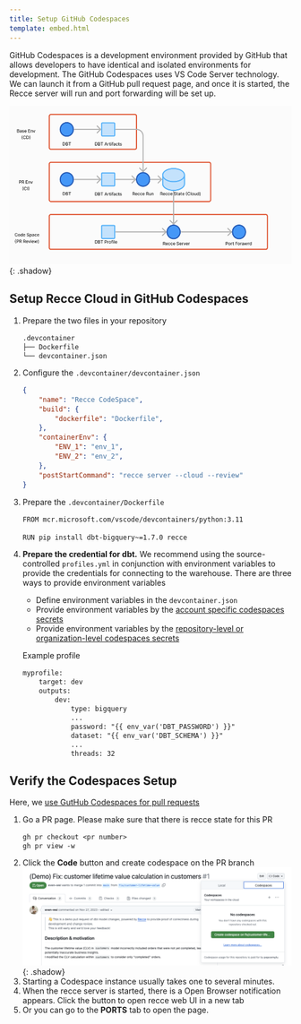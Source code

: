 ```yaml
---
title: Setup GitHub Codespaces
template: embed.html
---
```


GitHub Codespaces is a development environment provided by GitHub that allows developers to have identical and isolated environments for development. The GitHub Codespaces uses VS Code Server technology. We can launch it from a GitHub pull request page, and once it is started, the Recce server will run and port forwarding will be set up.

![alt text](../../assets/images/recce-cloud/setup-architecture.png){: .shadow}
## Setup Recce Cloud in GitHub Codespaces



1. Prepare the two files in your repository
    ```
    .devcontainer
    ├── Dockerfile
    └── devcontainer.json
    ```
1. Configure the `.devcontainer/devcontainer.json`
    ```json
    {
        "name": "Recce CodeSpace",
        "build": {
            "dockerfile": "Dockerfile",
        },
        "containerEnv": {
            "ENV_1": "env_1",
            "ENV_2": "env_2",            
        },
        "postStartCommand": "recce server --cloud --review"
    }
    ```
1. Prepare the `.devcontainer/Dockerfile`
    ```
    FROM mcr.microsoft.com/vscode/devcontainers/python:3.11

    RUN pip install dbt-bigquery~=1.7.0 recce
    ```
1. **Prepare the credential for dbt.** We recommend using the source-controlled `profiles.yml` in conjunction with environment variables to provide the credentials for connecting to the warehouse. There are three ways to provide environment variables

    - Define environment variables in the `devcontainer.json`
    - Provide environment variables by the [account specific codespaces secrets](https://docs.github.com/en/codespaces/managing-your-codespaces/managing-your-account-specific-secrets-for-github-codespaces)
    - Provide environment variables by the [repository-level or organization-level codespaces secrets](https://docs.github.com/en/codespaces/managing-codespaces-for-your-organization/managing-development-environment-secrets-for-your-repository-or-organization)
    
    Example profile
    ```
    myprofile:
        target: dev
        outputs:
            dev:
                type: bigquery                
                ...
                password: "{{ env_var('DBT_PASSWORD') }}" 
                dataset: "{{ env_var('DBT_SCHEMA') }}"
                ...
                threads: 32
    ```


## Verify the Codespaces Setup

Here, we [use GutHub Codespaces for pull requests](https://docs.github.com/en/codespaces/developing-in-a-codespace/using-github-codespaces-for-pull-requests)

1. Go a PR page. Please make sure that there is recce state for this PR
   ```
   gh pr checkout <pr number>
   gh pr view -w  
   ```
1. Click the **Code** button and create codespace on the PR branch
   ![alt text](../../assets/images/recce-cloud/setup-codespaces-pr.png){: .shadow}
1. Starting a Codespace instance usually takes one to several minutes.
1. When the recce server is started, there is a Open Browser notification appears. Click the button to open recce web UI in a new tab
1. Or you can go to the **PORTS** tab to open the page.
